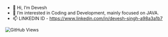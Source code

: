 - 👋 Hi, I’m Devesh
- 👀 I’m interested in Coding and Development, mainly focused on JAVA. 
- 📫 LINKEDIN ID - https://www.linkedin.com/in/devesh-singh-a98a3a1b7


![GitHub Views](https://komarev.com/ghpvc/?username=natterstefan&color=FAC151)

